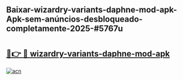 ## Baixar-wizardry-variants-daphne-mod-apk-Apk-sem-anúncios-desbloqueado-completamente-2025-#5767u

# <h2><a href="https://ainizakaria.my?title=wizardry-variants-daphne-mod-apk&ref=22M">🔗👉 🔴 wizardry-variants-daphne-mod-apk</a></h2>

[![acn](https://github.com/user-attachments/assets/0f9c940e-d8b0-45ae-aac7-cd30a18b3e1c)](https://ainizakaria.my?title=wizardry-variants-daphne-mod-apk&ref=22M)

